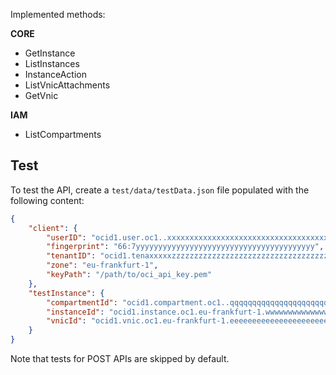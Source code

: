 Implemented methods:

**CORE**
- GetInstance
- ListInstances
- InstanceAction
- ListVnicAttachments
- GetVnic

**IAM**
- ListCompartments


## Test

To test the API, create a `test/data/testData.json` file populated with the following content:

```json
{
    "client": {
        "userID": "ocid1.user.oc1..xxxxxxxxxxxxxxxxxxxxxxxxxxxxxxxxxxxxx",
        "fingerprint": "66:7yyyyyyyyyyyyyyyyyyyyyyyyyyyyyyyyyyyyyyyy",
        "tenantID": "ocid1.tenaxxxxxzzzzzzzzzzzzzzzzzzzzzzzzzzzzzzzzzzzzzz",
        "zone": "eu-frankfurt-1",
        "keyPath": "/path/to/oci_api_key.pem"
    },
    "testInstance": {
        "compartmentId": "ocid1.compartment.oc1..qqqqqqqqqqqqqqqqqqqqqqqqqqqqqqqqqqqqqqqqqqqqqqqqqqqqqqqqqqqq",
        "instanceId": "ocid1.instance.oc1.eu-frankfurt-1.wwwwwwwwwwwwwwwwwwwwwwwwwwwwwwwwwwwwwwwwwwwwwwwwwwwwwww",
        "vnicId": "ocid1.vnic.oc1.eu-frankfurt-1.eeeeeeeeeeeeeeeeeeeeeeeeeeeeeeeeeeeeeeee"
    }
}
```

Note that tests for POST APIs are skipped by default.
